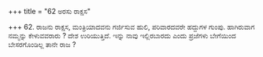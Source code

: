 +++
title = "62 ಅರಸು ರಾಕ್ಷಸ"

+++
62. ರಾಜನು ರಾಕ್ಷಸ, ಮಂತ್ರಿಯಾದವನು ಗರ್ಜಿಸುವ ಹುಲಿ, ಪರಿವಾರದವರೇ ಹದ್ದುಗಳ ಗುಂಪು. ಹಾಗಿರುವಾಗ ನಮ್ಮನ್ನು ಕೇಳುವವರಾರು ? ದೇಶ ಉರಿಯುತ್ತಿದೆ. ಇನ್ನು ನಾವು ಇಲ್ಲಿರಬಾರದು ಎಂದು ಪ್ರಜೆಗಳು ಬೇಗೆಯಿಂದ ಬೇಸರಗೊಂಡಿಲ್ಲ ತಾನೇ ರಾಜ ?